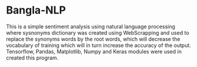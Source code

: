# Bangla-NLP
This is a simple sentiment analysis using natural language processing where sysnonyms dictionary was created using WebScrapping and used to replace the synonyms words by the root words, which will decrease the vocabulary of training which will in turn increase the accuracy of the output. Tensorflow, Pandas, Matplotlib, Numpy and Keras modules were used in created this program.

